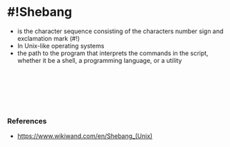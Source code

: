 # #!Shebang

- is the character sequence consisting of the characters number sign and exclamation mark (#!) 
- In Unix-like operating systems
- the path to the program that interprets the commands in the script, whether it be a shell, a programming language, or a utility



<br><br><br><br><br>

### References

- https://www.wikiwand.com/en/Shebang_(Unix)